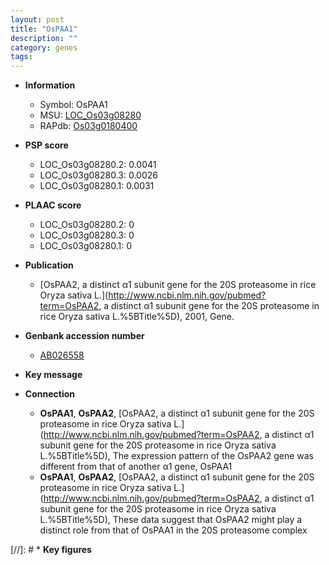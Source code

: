 ```yaml
---
layout: post
title: "OsPAA1"
description: ""
category: genes
tags: 
---
```


* **Information**  
    + Symbol: OsPAA1  
    + MSU: [LOC_Os03g08280](http://rice.plantbiology.msu.edu/cgi-bin/ORF_infopage.cgi?orf=LOC_Os03g08280)  
    + RAPdb: [Os03g0180400](http://rapdb.dna.affrc.go.jp/viewer/gbrowse_details/irgsp1?name=Os03g0180400)  

* **PSP score**  
    + LOC_Os03g08280.2: 0.0041 
    + LOC_Os03g08280.3: 0.0026 
    + LOC_Os03g08280.1: 0.0031 

* **PLAAC score**  
    + LOC_Os03g08280.2: 0 
    + LOC_Os03g08280.3: 0 
    + LOC_Os03g08280.1: 0 

* **Publication**  
    + [OsPAA2, a distinct α1 subunit gene for the 20S proteasome in rice Oryza sativa L.](http://www.ncbi.nlm.nih.gov/pubmed?term=OsPAA2, a distinct α1 subunit gene for the 20S proteasome in rice Oryza sativa L.%5BTitle%5D), 2001, Gene.

* **Genbank accession number**  
    + [AB026558](http://www.ncbi.nlm.nih.gov/nuccore/AB026558)

* **Key message**  

* **Connection**  
    + __OsPAA1__, __OsPAA2__, [OsPAA2, a distinct α1 subunit gene for the 20S proteasome in rice Oryza sativa L.](http://www.ncbi.nlm.nih.gov/pubmed?term=OsPAA2, a distinct α1 subunit gene for the 20S proteasome in rice Oryza sativa L.%5BTitle%5D), The expression pattern of the OsPAA2 gene was different from that of another α1 gene, OsPAA1
    + __OsPAA1__, __OsPAA2__, [OsPAA2, a distinct α1 subunit gene for the 20S proteasome in rice Oryza sativa L.](http://www.ncbi.nlm.nih.gov/pubmed?term=OsPAA2, a distinct α1 subunit gene for the 20S proteasome in rice Oryza sativa L.%5BTitle%5D), These data suggest that OsPAA2 might play a distinct role from that of OsPAA1 in the 20S proteasome complex

[//]: # * **Key figures**  


